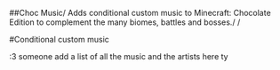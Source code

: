 ##Choc Music/
Adds conditional custom music to Minecraft: Chocolate Edition to complement the many biomes, battles and bosses./
/

#Conditional custom music

:3
someone add a list of all the music and the artists here ty